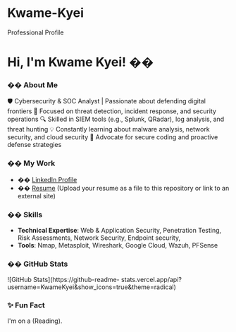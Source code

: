 # Kwame-Kyei
Professional Profile
# Hi, I&#39;m Kwame Kyei! ��
### �� About Me
🛡️ Cybersecurity & SOC Analyst | Passionate about defending digital frontiers
📍 Focused on threat detection, incident response, and security operations
🔍 Skilled in SIEM tools (e.g., Splunk, QRadar), log analysis, and threat hunting
💡 Constantly learning about malware analysis, network security, and cloud security
🔐 Advocate for secure coding and proactive defense strategies
### �� My Work
- �� [LinkedIn Profile](https://linkedin.com/in/yourprofile)
- �� [Resume](#) (Upload your resume as a file to this repository or link to
an external site)
### ��️ Skills
- **Technical Expertise**: Web &amp; Application Security, Penetration Testing,
Risk Assessments, Network Security, Endpoint security,
- **Tools**: Nmap, Metasploit, Wireshark, Google Cloud, Wazuh, PFSense
### �� GitHub Stats
![GitHub Stats](https://github-readme-
stats.vercel.app/api?username=KwameKyei&amp;show_icons=true&amp;theme=radical)
### ✨ Fun Fact
I&#39;m on a (Reading).

